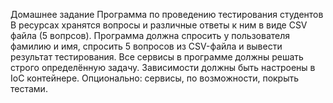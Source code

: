 Домашнее задание
Программа по проведению тестирования студентов
В ресурсах хранятся вопросы и различные ответы к ним в виде CSV файла (5 вопрсов). Программа должна спросить у пользователя фамилию и имя, спросить 5 вопросов из CSV-файла и вывести результат тестирования.
Все сервисы в программе должны решать строго определённую задачу. Зависимости должны быть настроены в IoC контейнере.
Опционально: сервисы, по возможности, покрыть тестами.